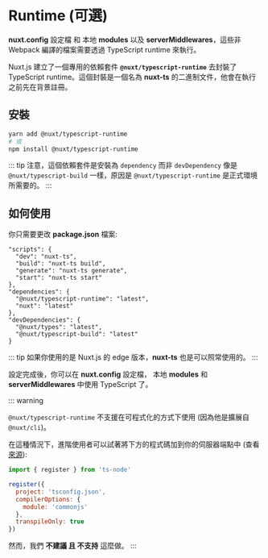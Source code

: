 
# Runtime (可選)

**nuxt.config** 設定檔 和 本地 **modules** 以及 **serverMiddlewares**，這些非 Webpack 編譯的檔案需要透過 TypeScript runtime 來執行。

Nuxt.js 建立了一個專用的依賴套件 **`@nuxt/typescript-runtime`** 去封裝了 TypeScript runtime。這個封裝是一個名為 **nuxt-ts** 的二進制文件，他會在執行之前先在背景註冊。

## 安裝

```sh
yarn add @nuxt/typescript-runtime
# 或
npm install @nuxt/typescript-runtime
```

::: tip
注意，這個依賴套件是安裝為 `dependency` 而非 `devDependency` 像是 `@nuxt/typescript-build` 一樣，原因是 `@nuxt/typescript-runtime` 是正式環境所需要的。
:::

## 如何使用

你只需要更改 **package.json** 檔案:

```json{2-5}
"scripts": {
  "dev": "nuxt-ts",
  "build": "nuxt-ts build",
  "generate": "nuxt-ts generate",
  "start": "nuxt-ts start"
},
"dependencies": {
  "@nuxt/typescript-runtime": "latest",
  "nuxt": "latest"
},
"devDependencies": {
  "@nuxt/types": "latest",
  "@nuxt/typescript-build": "latest"
}
```

::: tip
如果你使用的是 Nuxt.js 的 edge 版本，**nuxt-ts** 也是可以照常使用的。
:::

設定完成後，你可以在 **nuxt.config** 設定檔， 本地 **modules** 和 **serverMiddlewares** 中使用 TypeScript 了。

::: warning

`@nuxt/typescript-runtime` 不支援在可程式化的方式下使用 (因為他是擴展自 `@nuxt/cli`)。

在這種情況下，進階使用者可以試著將下方的程式碼加到你的伺服器端點中 (查看 [來源](https://github.com/nuxt/typescript/blob/master/packages/typescript-runtime/src/index.ts)):

```js
import { register } from 'ts-node'

register({
  project: 'tsconfig.json',
  compilerOptions: {
    module: 'commonjs'
  },
  transpileOnly: true
})
```

然而，我們 **不建議 且 不支持** 這麼做。
:::


